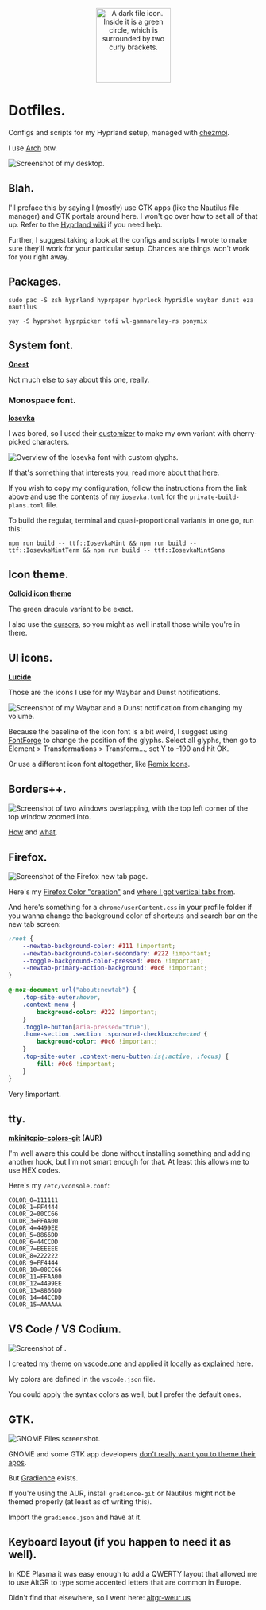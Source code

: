 <p align="center">
    <img height="150" alt="A dark file icon. Inside it is a green circle, which is surrounded by two curly brackets." src="/.repoassets/file-icon.svg">
</p>

# Dotfiles.

Configs and scripts for my Hyprland setup, managed with [chezmoi](https://www.chezmoi.io/).

I use [Arch](https://archlinux.org/) btw.

![Screenshot of my desktop.](/.repoassets/Desktop.png)

## Blah.

I'll preface this by saying I (mostly) use GTK apps (like the Nautilus file manager) and GTK portals around here. I won't go over how to set all of that up. Refer to the [Hyprland wiki](https://wiki.hyprland.org/) if you need help.

Further, I suggest taking a look at the configs and scripts I wrote to make sure they'll work for your particular setup. Chances are things won't work for you right away.

## Packages.

`sudo pac -S zsh hyprland hyprpaper hyprlock hypridle waybar dunst eza nautilus`

`yay -S hyprshot hyprpicker tofi wl-gammarelay-rs ponymix`

## System font.

**[Onest](https://onest.md/)**

Not much else to say about this one, really.

### Monospace font.

**[Iosevka](https://github.com/be5invis/Iosevka)**

I was bored, so I used their [customizer](https://typeof.net/Iosevka/customizer) to make my own variant with cherry-picked characters.

![Overview of the Iosevka font with custom glyphs.](/.repoassets/Iosevka.svg)

If that's something that interests you, read more about that [here](https://github.com/be5invis/Iosevka/blob/main/doc/custom-build.md).

If you wish to copy my configuration, follow the instructions from the link above and use the contents of my `iosevka.toml` for the `private-build-plans.toml` file.

To build the regular, terminal and quasi-proportional variants in one go, run this:

`npm run build -- ttf::IosevkaMint && npm run build -- ttf::IosevkaMintTerm && npm run build -- ttf::IosevkaMintSans`

## Icon theme.

**[Colloid icon theme](https://github.com/vinceliuice/Colloid-icon-theme)**

The green dracula variant to be exact.

I also use the [cursors](https://github.com/vinceliuice/Colloid-icon-theme/tree/main/cursors), so you might as well install those while you're in there.

## UI icons.

**[Lucide](https://lucide.dev/)**

Those are the icons I use for my Waybar and Dunst notifications.

![Screenshot of my Waybar and a Dunst notification from changing my volume.](/.repoassets/Waybar+Notification.png)

Because the baseline of the icon font is a bit weird, I suggest using [FontForge](https://fontforge.org/en-US/) to change the position of the glyphs. Select all glyphs, then go to Element > Transformations > Transform..., set Y to -190 and hit OK.

Or use a different icon font altogether, like [Remix Icons](https://remixicon.com/).

## Borders++.

![Screenshot of two windows overlapping, with the top left corner of the top window zoomed into.](/.repoassets/BordersPlusPlus.png)

[How](https://wiki.hyprland.org/Plugins/Using-Plugins/) and [what](https://github.com/hyprwm/hyprland-plugins/tree/main/borders-plus-plus).

## Firefox.

![Screenshot of the Firefox new tab page.](/.repoassets/Firefox.png)

Here's my [Firefox Color "creation"](https://color.firefox.com/?theme=XQAAAALsAgAAAAAAAABBqYhm849SCicxcUMVgXcGHf3p79EhVPXpIZ1ibTLiQvLY1QylemTgx7hM1zvKvEf7PgmwvnHuxDkveHeHkLt3av2iYRA3oxMaYYcUKFAgO85u6uA5DQFwqDQFvI6EZsEKRt4YIIjdG6Asf76rWbrf6jo-3N5B_HslmOQO-cKRVs0OqOQ_tIIkb2EeIzMHImWLd-99TnG6CT72bDVZzUWkxx8253EU0xKh2o154Ih1MBlRZWRAZR16P33G1tRKsrFvo4yr2NLviDIO9Txwd-EpzIlb7avavGcNspQ05RzUzlG10TvK4DI26EXTCqoULZXxu64WNZSPlBrUjCsICaUKRY-6swk9VK2mqXBRtMOJ4lMvzrmMwWfI2m2hW9H8s59VUULxyrHO-HO7V8aLktnwJnkHDx9Fk9Bi0ABKPthvY2kjzHcQyuDs05iaC3e__KjJxw) and [where I got vertical tabs from](https://github.com/ranmaru22/firefox-vertical-tabs).

And here's something for a `chrome/userContent.css` in your profile folder if you wanna change the background color of shortcuts and search bar on the new tab screen:

```css
:root {
	--newtab-background-color: #111 !important;
	--newtab-background-color-secondary: #222 !important;
	--toggle-background-color-pressed: #0c6 !important;
	--newtab-primary-action-background: #0c6 !important;
}

@-moz-document url("about:newtab") {
	.top-site-outer:hover,
	.context-menu {
		background-color: #222 !important;
	}
	.toggle-button[aria-pressed="true"],
	.home-section .section .sponsored-checkbox:checked {
		background-color: #0c6 !important;
	}
	.top-site-outer .context-menu-button:is(:active, :focus) {
		fill: #0c6 !important;
	}
}
```

Very !important.

## tty.

**[mkinitcpio-colors-git](https://github.com/evanpurkhiser/mkinitcpio-colors) (AUR)**

I'm well aware this could be done without installing something and adding another hook, but I'm not smart enough for that. At least this allows me to use HEX codes.

Here's my `/etc/vconsole.conf`:

```
COLOR_0=111111
COLOR_1=FF4444
COLOR_2=00CC66
COLOR_3=FFAA00
COLOR_4=4499EE
COLOR_5=8866DD
COLOR_6=44CCDD
COLOR_7=EEEEEE
COLOR_8=222222
COLOR_9=FF4444
COLOR_10=00CC66
COLOR_11=FFAA00
COLOR_12=4499EE
COLOR_13=8866DD
COLOR_14=44CCDD
COLOR_15=AAAAAA
```

## VS Code / VS Codium.

![Screenshot of .](/.repoassets/Spaghetti.png)

I created my theme on [vscode.one](https://themes.vscode.one/) and applied it locally [as explained here](https://themes.vscode.one/faq/local-install).

My colors are defined in the `vscode.json` file.

You could apply the syntax colors as well, but I prefer the default ones.

## GTK.

![GNOME Files screenshot.](/.repoassets/Nautilus.png)

GNOME and some GTK app developers [don't really want you to theme their apps](https://stopthemingmy.app/).

But [Gradience](https://github.com/GradienceTeam/Gradience) exists.

If you're using the AUR, install `gradience-git` or Nautilus might not be themed properly (at least as of writing this).

Import the `gradience.json` and have at it.

## Keyboard layout (if you happen to need it as well).

In KDE Plasma it was easy enough to add a QWERTY layout that allowed me to use AltGR to type some accented letters that are common in Europe.

Didn't find that elsewhere, so I went here: [altgr-weur us](https://altgr-weur.eu/linux.html)
